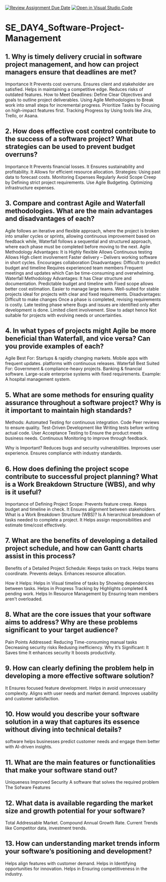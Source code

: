 [![Review Assignment Due Date](https://classroom.github.com/assets/deadline-readme-button-22041afd0340ce965d47ae6ef1cefeee28c7c493a6346c4f15d667ab976d596c.svg)](https://classroom.github.com/a/9pw6JKcu)
[![Open in Visual Studio Code](https://classroom.github.com/assets/open-in-vscode-2e0aaae1b6195c2367325f4f02e2d04e9abb55f0b24a779b69b11b9e10269abc.svg)](https://classroom.github.com/online_ide?assignment_repo_id=18591468&assignment_repo_type=AssignmentRepo)
# SE_DAY4_Software-Project-Management
## 1. Why is timely delivery crucial in software project management, and how can project managers ensure that deadlines are met?
Importance
 It Prevents cost overruns.
 Ensures client and stakeholder are satisfied.
 Helps in maintaining a competitive edge.
 Reduces risks of outdated features.
How to Meet Deadlines:
 Define Clear Objectives and goals to outline project deliverables.
 Using Agile Methodologies to Break work into small steps for incremental progress.
 Prioritize Tasks by Focusing on high-impact features first.
 Tracking Progress by Using tools like Jira, Trello, or Asana.
## 2. How does effective cost control contribute to the success of a software project? What strategies can be used to prevent budget overruns?
 Importance
  It Prevents financial losses.
  It Ensures sustainability and profitability.
  It Allows for efficient resource allocation.
Strategies:
 Using past data to forecast costs.
 Monitoring Expenses Regularly
 Avoid Scope Creep by Defining strict project requirements.
 Use Agile Budgeting.
 Optimizing infrastructure expenses.
## 3. Compare and contrast Agile and Waterfall methodologies. What are the main advantages and disadvantages of each?
Agile follows an iterative and flexible approach, where the project is broken into smaller cycles or sprints, allowing continuous improvement based on feedback while, Waterfall follows a sequential and structured approach, where each phase must be completed before moving to the next.
Agile Methodology
Advantages:
 It is Highly flexible
 Allows Continuous testing
 Allows High client involvement
 Faster delivery – Delivers working software in short cycles.
Encourages collaboration
Disadvantages:
 Difficult to predict budget and timeline
 Requires experienced team members
 Frequent meetings and updates which Can be time-consuming and overwhelming.
Waterfall Methodology
Advantages:
 It has Clear structure and documentation.
 Predictable budget and timeline with Fixed scope allows better cost estimation.
 Easier to manage large teams.
 Well-suited for stable projects ideal for projects with clear and fixed requirements.
Disadvantages:
 Difficult to make changes Once a phase is completed, revising requirements is costly.
 Late testing phase where Bugs and issues are identified only after development is done.
 Limited client involvement.
 Slow to adapt hence Not suitable for projects with evolving needs or uncertainties.







## 4. In what types of projects might Agile be more beneficial than Waterfall, and vice versa? Can you provide examples of each?
Agile Best For:
 Startups & rapidly changing markets.
 Mobile apps with frequent updates.
 platforms with continuous releases.
Waterfall Best Suited For:
 Government & compliance-heavy projects.
 Banking & financial software.
 Large-scale enterprise systems with fixed requirements.
Example: A hospital management system.

## 5. What are some methods for ensuring quality assurance throughout a software project? Why is it important to maintain high standards?
Methods:
 Automated Testing for continuous integration.
 Code Peer reviews to ensure quality.
 Test-Driven Development like Writing tests before writing actual code.
 User Acceptance Testing to Ensure the product meets business needs.
 Continuous Monitoring to improve through feedback.

Why is Important?
 Reduces bugs and security vulnerabilities.
 Improves user experience.
 Ensures compliance with industry standards.
 
## 6. How does defining the project scope contribute to successful project planning? What is a Work Breakdown Structure (WBS), and why is it useful?
  Importance of Defining Project Scope:
    Prevents feature creep.
    Keeps budget and timeline in check.
    It Ensures alignment between stakeholders.
What is a Work Breakdown Structure (WBS)?
Is A hierarchical breakdown of tasks needed to complete a project.
It Helps assign responsibilities and estimate time/cost effectively.
## 7. What are the benefits of developing a detailed project schedule, and how can Gantt charts assist in this process?
 Benefits of a Detailed Project Schedule:
 Keeps tasks on track.
 Helps teams coordinate.
 Prevents delays.
 Enhances resource allocation.

How it Helps:
 Helps in Visual timeline of tasks by Showing dependencies between tasks.
 Helps in Progress Tracking by Highlights completed & pending work.
 Helps In Resource Management by Ensuring team members aren't overloaded.

## 8. What are the core issues that your software aims to address? Why are these problems significant to your target audience?
Pain Points Addressed:
 Reducing Time-consuming manual tasks
 Decreasing security risks
 Redusing inefficiency.
Why It’s Significant:
 It Saves time
 It enhances security
 It boosts productivity.
## 9. How can clearly defining the problem help in developing a more effective software solution?
 It Ensures focused feature development.
 Helps in avoid unnecessary complexity.
 Aligns with user needs and market demand.
 Improves usability and customer satisfaction.
## 10. How would you describe your software solution in a way that captures its essence without diving into technical details?
 software helps businesses predict customer needs and engage them better with AI-driven insights.
## 11. What are the main features or functionalities that make your software stand out?
 Uniqueness
 Improved Security
 A software that solves the required problem
 The Sofware Features
## 12. What data is available regarding the market size and growth potential for your software?
 Total Addressable Market.
 Compound Annual Growth Rate.
 Current Trends like Competitor data, investment trends.
## 13. How can understanding market trends inform your software’s positioning and development?
 Helps align features with customer demand.
 Helps in Identifying opportunities for innovation.
 Helps in Ensuring competitiveness in the industry.
